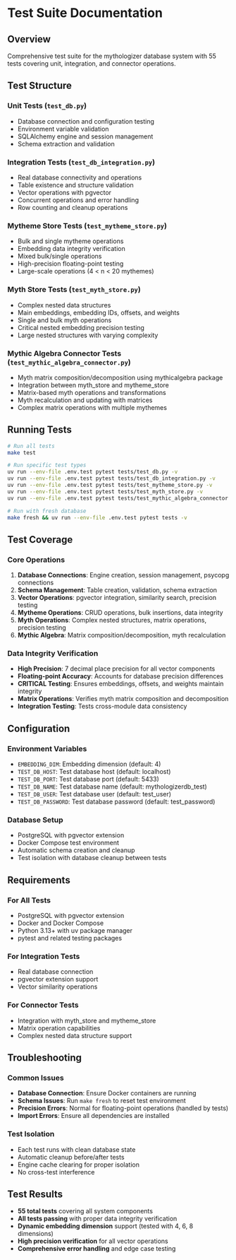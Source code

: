 # Test Suite Documentation

## Overview

Comprehensive test suite for the mythologizer database system with 55 tests covering unit, integration, and connector operations.

## Test Structure

### Unit Tests (`test_db.py`)
- Database connection and configuration testing
- Environment variable validation
- SQLAlchemy engine and session management
- Schema extraction and validation

### Integration Tests (`test_db_integration.py`)
- Real database connectivity and operations
- Table existence and structure validation
- Vector operations with pgvector
- Concurrent operations and error handling
- Row counting and cleanup operations

### Mytheme Store Tests (`test_mytheme_store.py`)
- Bulk and single mytheme operations
- Embedding data integrity verification
- Mixed bulk/single operations
- High-precision floating-point testing
- Large-scale operations (4 < n < 20 mythemes)

### Myth Store Tests (`test_myth_store.py`)
- Complex nested data structures
- Main embeddings, embedding IDs, offsets, and weights
- Single and bulk myth operations
- Critical nested embedding precision testing
- Large nested structures with varying complexity

### Mythic Algebra Connector Tests (`test_mythic_algebra_connector.py`)
- Myth matrix composition/decomposition using mythicalgebra package
- Integration between myth_store and mytheme_store
- Matrix-based myth operations and transformations
- Myth recalculation and updating with matrices
- Complex matrix operations with multiple mythemes

## Running Tests

```bash
# Run all tests
make test

# Run specific test types
uv run --env-file .env.test pytest tests/test_db.py -v                    # Unit tests
uv run --env-file .env.test pytest tests/test_db_integration.py -v        # Integration tests
uv run --env-file .env.test pytest tests/test_mytheme_store.py -v         # Mytheme store tests
uv run --env-file .env.test pytest tests/test_myth_store.py -v            # Myth store tests
uv run --env-file .env.test pytest tests/test_mythic_algebra_connector.py -v  # Mythic algebra tests

# Run with fresh database
make fresh && uv run --env-file .env.test pytest tests -v
```

## Test Coverage

### Core Operations
1. **Database Connections**: Engine creation, session management, psycopg connections
2. **Schema Management**: Table creation, validation, schema extraction
3. **Vector Operations**: pgvector integration, similarity search, precision testing
4. **Mytheme Operations**: CRUD operations, bulk insertions, data integrity
5. **Myth Operations**: Complex nested structures, matrix operations, precision testing
6. **Mythic Algebra**: Matrix composition/decomposition, myth recalculation

### Data Integrity Verification
- **High Precision**: 7 decimal place precision for all vector components
- **Floating-point Accuracy**: Accounts for database precision differences
- **CRITICAL Testing**: Ensures embeddings, offsets, and weights maintain integrity
- **Matrix Operations**: Verifies myth matrix composition and decomposition
- **Integration Testing**: Tests cross-module data consistency

## Configuration

### Environment Variables
- `EMBEDDING_DIM`: Embedding dimension (default: 4)
- `TEST_DB_HOST`: Test database host (default: localhost)
- `TEST_DB_PORT`: Test database port (default: 5433)
- `TEST_DB_NAME`: Test database name (default: mythologizerdb_test)
- `TEST_DB_USER`: Test database user (default: test_user)
- `TEST_DB_PASSWORD`: Test database password (default: test_password)

### Database Setup
- PostgreSQL with pgvector extension
- Docker Compose test environment
- Automatic schema creation and cleanup
- Test isolation with database cleanup between tests

## Requirements

### For All Tests
- PostgreSQL with pgvector extension
- Docker and Docker Compose
- Python 3.13+ with uv package manager
- pytest and related testing packages

### For Integration Tests
- Real database connection
- pgvector extension support
- Vector similarity operations

### For Connector Tests
- Integration with myth_store and mytheme_store
- Matrix operation capabilities
- Complex nested data structure support

## Troubleshooting

### Common Issues
- **Database Connection**: Ensure Docker containers are running
- **Schema Issues**: Run `make fresh` to reset test environment
- **Precision Errors**: Normal for floating-point operations (handled by tests)
- **Import Errors**: Ensure all dependencies are installed

### Test Isolation
- Each test runs with clean database state
- Automatic cleanup before/after tests
- Engine cache clearing for proper isolation
- No cross-test interference

## Test Results

- **55 total tests** covering all system components
- **All tests passing** with proper data integrity verification
- **Dynamic embedding dimension** support (tested with 4, 6, 8 dimensions)
- **High precision verification** for all vector operations
- **Comprehensive error handling** and edge case testing 